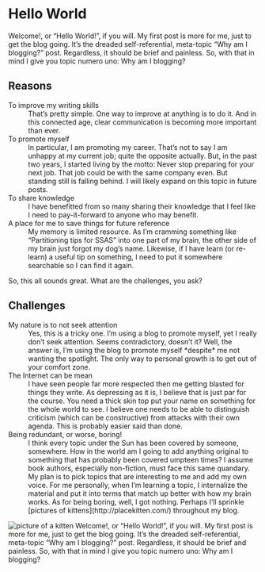 # Hello World


Welcome!, or “Hello World!”, if you will. My first post is more for me, just to get the blog going. It’s the dreaded self-referential, meta-topic “Why am I blogging?” post. Regardless, it should be brief and painless. So, with that in mind I give you topic numero uno: Why am I blogging?

## Reasons
<dl>
<dt>To improve my writing skills</dt>
<dd>That’s pretty simple. One way to improve at anything is to do it. And in this connected age, clear communication is becoming more important than ever.</dd>

<dt>To promote myself</dt>
<dd>In particular, I am promoting my career. That’s not to say I am unhappy at my current job; quite the opposite actually. But, in the past two years, I started living by the motto: Never stop preparing for your next job. That job could be with the same company even. But standing still is falling behind. I will likely expand on this topic in future posts.</dd>

<dt>To share knowledge</dt>
<dd>I have benefitted from so many sharing their knowledge that I feel like I need to pay-it-forward to anyone who may benefit.</dd>

<dt>A place for me to save things for future reference</dt>
<dd>My memory is limited resource. As I’m cramming something like “Partitioning tips for SSAS” into one part of my brain, the other side of my brain just forgot my dog’s name. Likewise, if I have learn (or re-learn) a useful tip on something, I need to put it somewhere searchable so I can find it again.</dd>
</dl>


So, this all sounds great. What are the challenges, you ask?


## Challenges

<dl>
<dt>My nature is to not seek attention</dt>
<dd>Yes, this is a tricky one. I’m using a blog to promote myself, yet I really don’t seek attention. Seems contradictory, doesn’t it? Well, the answer is, I’m using the blog to promote myself *despite* me not wanting the spotlight. The only way to personal growth is to get out of your comfort zone.</dd>

<dt>The Internet can be mean</dt>
<dd>I have seen people far more respected then me getting blasted for things they write. As depressing as it is, I believe that is just par for the course. You need a thick skin top put your name on something for the whole world to see. I believe one needs to be able to distinguish criticism (which can be constructive) from attacks with their own agenda. This is probably easier said than done.</dd>

<dt>Being redundant, or worse, boring!</dt>
<dd>I think every topic under the Sun has been covered by someone, somewhere. How in the world am I going to add anything original to something that has probably been covered umpteen times? I assume book authors, especially non-fiction, must face this same quandary. My plan is to pick topics that are interesting to me and add my own voice. For me personally, when I’m learning a topic, I internalize the material and put it into terms that match up better with how my brain works. As for being boring, well, I got nothing. Perhaps I’ll sprinkle [pictures of kittens](http://placekitten.com/) throughout my blog.</dd>
</dl>
<img src="http://placekitten.com/g/200/300" alt="picture of a kitten"> 
Welcome!, or “Hello World!”, if you will. My first post is more for me, just to get the blog going. It’s the dreaded self-referential, meta-topic “Why am I blogging?” post. Regardless, it should be brief and painless. So, with that in mind I give you topic numero uno: Why am I blogging?

